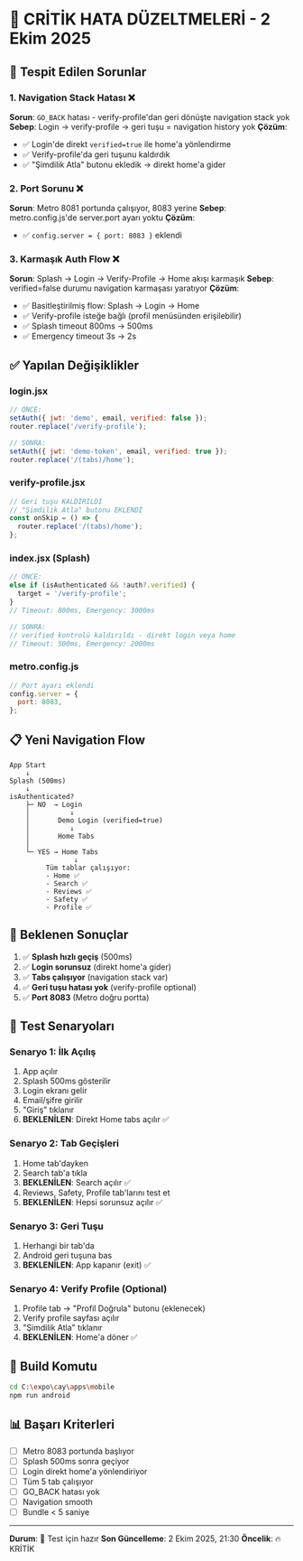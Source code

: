 # 🔧 CRİTİK HATA DÜZELTMELERİ - 2 Ekim 2025

## 🚨 Tespit Edilen Sorunlar

### 1. Navigation Stack Hatası ❌
**Sorun**: `GO_BACK` hatası - verify-profile'dan geri dönüşte navigation stack yok
**Sebep**: Login → verify-profile → geri tuşu = navigation history yok
**Çözüm**: 
- ✅ Login'de direkt `verified=true` ile home'a yönlendirme
- ✅ Verify-profile'da geri tuşunu kaldırdık
- ✅ "Şimdilik Atla" butonu ekledik → direkt home'a gider

### 2. Port Sorunu ❌
**Sorun**: Metro 8081 portunda çalışıyor, 8083 yerine
**Sebep**: metro.config.js'de server.port ayarı yoktu
**Çözüm**: 
- ✅ `config.server = { port: 8083 }` eklendi

### 3. Karmaşık Auth Flow ❌
**Sorun**: Splash → Login → Verify-Profile → Home akışı karmaşık
**Sebep**: verified=false durumu navigation karmaşası yaratıyor
**Çözüm**: 
- ✅ Basitleştirilmiş flow: Splash → Login → Home
- ✅ Verify-profile isteğe bağlı (profil menüsünden erişilebilir)
- ✅ Splash timeout 800ms → 500ms
- ✅ Emergency timeout 3s → 2s

## ✅ Yapılan Değişiklikler

### login.jsx
```javascript
// ÖNCE:
setAuth({ jwt: 'demo', email, verified: false });
router.replace('/verify-profile');

// SONRA:
setAuth({ jwt: 'demo-token', email, verified: true });
router.replace('/(tabs)/home');
```

### verify-profile.jsx
```javascript
// Geri tuşu KALDIRILDI
// "Şimdilik Atla" butonu EKLENDİ
const onSkip = () => {
  router.replace('/(tabs)/home');
};
```

### index.jsx (Splash)
```javascript
// ÖNCE:
else if (isAuthenticated && !auth?.verified) {
  target = '/verify-profile';
}
// Timeout: 800ms, Emergency: 3000ms

// SONRA:
// verified kontrolü kaldırıldı - direkt login veya home
// Timeout: 500ms, Emergency: 2000ms
```

### metro.config.js
```javascript
// Port ayarı eklendi
config.server = {
  port: 8083,
};
```

## 📋 Yeni Navigation Flow

```
App Start
    ↓
Splash (500ms)
    ↓
isAuthenticated? 
    ├─ NO  → Login
    │          ↓
    │       Demo Login (verified=true)
    │          ↓
    │       Home Tabs
    │
    └─ YES → Home Tabs
                ↓
         Tüm tablar çalışıyor:
         - Home ✅
         - Search ✅
         - Reviews ✅
         - Safety ✅
         - Profile ✅
```

## 🎯 Beklenen Sonuçlar

1. ✅ **Splash hızlı geçiş** (500ms)
2. ✅ **Login sorunsuz** (direkt home'a gider)
3. ✅ **Tabs çalışıyor** (navigation stack var)
4. ✅ **Geri tuşu hatası yok** (verify-profile optional)
5. ✅ **Port 8083** (Metro doğru portta)

## 🔄 Test Senaryoları

### Senaryo 1: İlk Açılış
1. App açılır
2. Splash 500ms gösterilir
3. Login ekranı gelir
4. Email/şifre girilir
5. "Giriş" tıklanır
6. **BEKLENİLEN**: Direkt Home tabs açılır ✅

### Senaryo 2: Tab Geçişleri
1. Home tab'dayken
2. Search tab'a tıkla
3. **BEKLENİLEN**: Search açılır ✅
4. Reviews, Safety, Profile tab'larını test et
5. **BEKLENİLEN**: Hepsi sorunsuz açılır ✅

### Senaryo 3: Geri Tuşu
1. Herhangi bir tab'da
2. Android geri tuşuna bas
3. **BEKLENİLEN**: App kapanır (exit) ✅

### Senaryo 4: Verify Profile (Optional)
1. Profile tab → "Profil Doğrula" butonu (eklenecek)
2. Verify profile sayfası açılır
3. "Şimdilik Atla" tıklanır
4. **BEKLENİLEN**: Home'a döner ✅

## 🚀 Build Komutu

```bash
cd C:\expo\cay\apps\mobile
npm run android
```

## 📊 Başarı Kriterleri

- [ ] Metro 8083 portunda başlıyor
- [ ] Splash 500ms sonra geçiyor
- [ ] Login direkt home'a yönlendiriyor
- [ ] Tüm 5 tab çalışıyor
- [ ] GO_BACK hatası yok
- [ ] Navigation smooth
- [ ] Bundle < 5 saniye

---

**Durum**: 🔧 Test için hazır
**Son Güncelleme**: 2 Ekim 2025, 21:30
**Öncelik**: 🔥 KRİTİK
